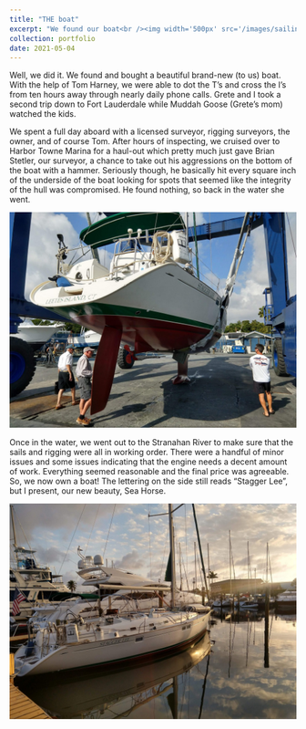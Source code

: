 ```yaml
---
title: "THE boat"
excerpt: "We found our boat<br /><img width='500px' src='/images/sailing-blog/sea-horse.jpeg' alt='Sea Horse' />"
collection: portfolio
date: 2021-05-04
---
```


Well, we did it. We found and bought a beautiful brand-new (to us) boat. With the help of Tom Harney, we were able to dot the T’s and cross the I’s from ten hours away through nearly daily phone calls. Grete and I took a second trip down to Fort Lauderdale while Muddah Goose (Grete’s mom) watched the kids.

We spent a full day aboard with a licensed surveyor, rigging surveyors, the owner, and of course Tom. After hours of inspecting, we cruised over to Harbor Towne Marina for a haul-out which pretty much just gave Brian Stetler, our surveyor, a chance to take out his aggressions on the bottom of the boat with a hammer. Seriously though, he basically hit every square inch of the underside of the boat looking for spots that seemed like the integrity of the hull was compromised. He found nothing, so back in the water she went.

![Boat in travelift](/images/sailing-blog/travelift.jpeg)

Once in the water, we went out to the Stranahan River to make sure that the sails and rigging were all in working order. There were a handful of minor issues and some issues indicating that the engine needs a decent amount of work. Everything seemed reasonable and the final price was agreeable. So, we now own a boat! The lettering on the side still reads “Stagger Lee”, but I present, our new beauty, Sea Horse.

![Sea Horse at slip before inspection](/images/sailing-blog/sea-horse.jpeg)
